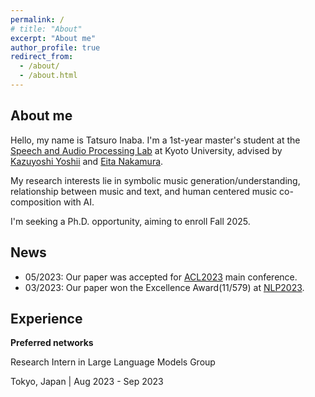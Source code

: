 ```yaml
---
permalink: /
# title: "About"
excerpt: "About me"
author_profile: true
redirect_from: 
  - /about/
  - /about.html
---
```


## About me

Hello, my name is Tatsuro Inaba.
I'm a 1st-year master's student at the [Speech and Audio Processing Lab](http://sap.ist.i.kyoto-u.ac.jp/EN/) at Kyoto University, advised by [Kazuyoshi Yoshii](http://sap.ist.i.kyoto-u.ac.jp/members/yoshii/) and [Eita Nakamura](https://eita-nakamura.github.io/index.html).

My research interests lie in symbolic music generation/understanding, relationship between music and text, and human centered music co-composition with AI.

I'm seeking a Ph.D. opportunity, aiming to enroll Fall 2025.

## News

- 05/2023: Our paper was accepted for [ACL2023](https://2023.aclweb.org/) main conference.
- 03/2023: Our paper won the Excellence Award(11/579) at [NLP2023](https://www.anlp.jp/nlp2023/).

## Experience

<b>Preferred networks</b>
<p>
Research Intern in Large Language Models Group
</p>
<p>
Tokyo, Japan | Aug 2023 - Sep 2023
</p>

